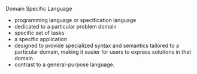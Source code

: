 Domain Specific Language
- programming language or specification language
- dedicated to a particular problem domain
- specific set of tasks
- a specific application
- designed to provide specialized syntax and semantics tailored to a particular domain, making it easier for users to express solutions in that domain.
- contrast to a general-purpose language.